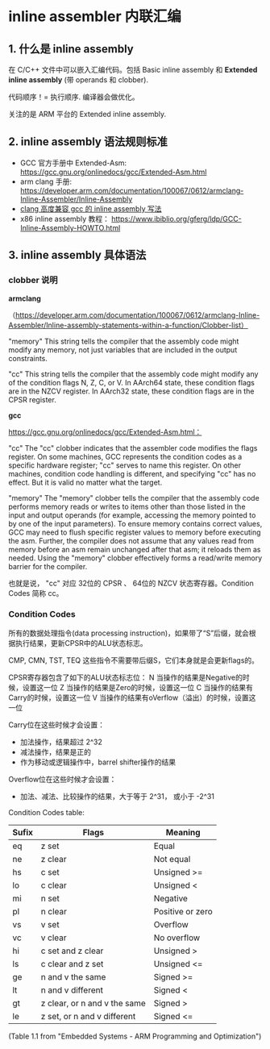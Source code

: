 # inline assembler 内联汇编

## 1. 什么是 inline assembly

在 C/C++ 文件中可以嵌入汇编代码。包括 Basic inline assembly 和 **Extended inline assembly** (带 operands 和 clobber).

代码顺序！= 执行顺序. 编译器会做优化。

关注的是 ARM 平台的 Extended inline assembly.

## 2. inline assembly 语法规则标准

- GCC 官方手册中 Extended-Asm:  https://gcc.gnu.org/onlinedocs/gcc/Extended-Asm.html
- arm clang 手册: https://developer.arm.com/documentation/100067/0612/armclang-Inline-Assembler/Inline-Assembly
- [clang 高度兼容 gcc 的 inline assembly 写法](https://clang.llvm.org/compatibility.html#inline-asm)
- x86 inline assembly 教程： https://www.ibiblio.org/gferg/ldp/GCC-Inline-Assembly-HOWTO.html

## 3. inline assembly 具体语法

### clobber 说明

**armclang**

（https://developer.arm.com/documentation/100067/0612/armclang-Inline-Assembler/Inline-assembly-statements-within-a-function/Clobber-list）

"memory"
    This string tells the compiler that the assembly code might modify any memory, not just variables that are included in the output constraints. 

"cc"
    This string tells the compiler that the assembly code might modify any of the condition flags N, Z, C, or V. In AArch64 state, these condition flags are in the NZCV register. In AArch32 state, these condition flags are in the CPSR register. 

**gcc**

https://gcc.gnu.org/onlinedocs/gcc/Extended-Asm.html：

"cc"
    The "cc" clobber indicates that the assembler code modifies the flags register. On some machines, GCC represents the condition codes as a specific hardware register; "cc" serves to name this register. On other machines, condition code handling is different, and specifying "cc" has no effect. But it is valid no matter what the target.

"memory"
    The "memory" clobber tells the compiler that the assembly code performs memory reads or writes to items other than those listed in the input and output operands (for example, accessing the memory pointed to by one of the input parameters). To ensure memory contains correct values, GCC may need to flush specific register values to memory before executing the asm. Further, the compiler does not assume that any values read from memory before an asm remain unchanged after that asm; it reloads them as needed. Using the "memory" clobber effectively forms a read/write memory barrier for the compiler. 

也就是说， "cc" 对应 32位的 CPSR 、 64位的 NZCV 状态寄存器。Condition Codes 简称 cc。

### Condition Codes

所有的数据处理指令(data processing instruction)，如果带了“S”后缀，就会根据执行结果，更新CPSR中的ALU状态标志。

CMP, CMN, TST, TEQ 这些指令不需要带后缀S，它们本身就是会更新flags的。

CPSR寄存器包含了如下的ALU状态标志位：
N    当操作的结果是Negative的时候，设置这一位
Z    当操作的结果是Zero的时候，设置这一位
C    当操作的结果有Carry的时候，设置这一位
V    当操作的结果有oVerflow（溢出）的时候，设置这一位

Carry位在这些时候才会设置：
- 加法操作，结果超过 2^32
- 减法操作，结果是正的
- 作为移动或逻辑操作中，barrel shifter操作的结果

Overflow位在这些时候才会设置：
- 加法、减法、比较操作的结果，大于等于 2^31， 或小于 -2^31




Condition Codes table:

| Sufix   |  Flags                       |   Meaning        |
|-------- | ---------------------------- | ---------------- |
| eq      | z set                        | Equal            |
| ne      | z clear                      | Not equal        |
| hs      | c set                        | Unsigned >=      |
| lo      | c clear                      | Unsigned <       |
| mi      | n set                        | Negative         |
| pl      | n clear                      | Positive or zero |
| vs      | v set                        | Overflow         |
| vc      | v clear                      | No overflow      |
| hi      | c set and z clear            | Unsigned >       |
| ls      | c clear and z set            | Unsigned <=      |
| ge      | n and v the same             | Signed >=        |
| lt      | n and v different            | Signed <         |
| gt      | z clear, or n and v the same | Signed >         |
| le      | z set, or n and v different  | Signed <=        |

(Table 1.1 from "Embedded Systems - ARM Programming and Optimization")
